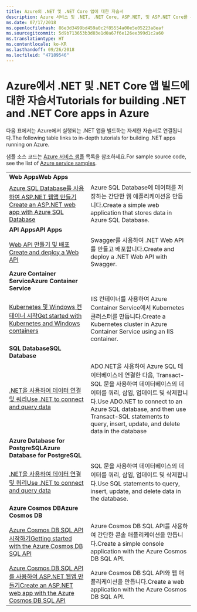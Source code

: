 ```yaml
---
title: Azure의 .NET 및 .NET Core 앱에 대한 자습서
description: Azure 서비스 및 .NET, .NET Core, ASP.NET, 및 ASP.NET Core를 사용하여 웹 및 모바일 앱에 기능을 빌드하고 추가하는 자습서입니다.
ms.date: 07/17/2018
ms.openlocfilehash: 86e3d3499bd459a0c2f85554a00e5e05223a8eaf
ms.sourcegitcommit: 5d9b713653b3d03e1d0a67f6e126ee399d1c2a60
ms.translationtype: HT
ms.contentlocale: ko-KR
ms.lasthandoff: 09/26/2018
ms.locfileid: "47189546"
---
```

# <a name="tutorials-for-building-net-and-net-core-apps-in-azure"></a><span data-ttu-id="8c921-103">Azure에서 .NET 및 .NET Core 앱 빌드에 대한 자습서</span><span class="sxs-lookup"><span data-stu-id="8c921-103">Tutorials for building .NET and .NET Core apps in Azure</span></span>

<span data-ttu-id="8c921-104">다음 표에서는 Azure에서 실행되는 .NET 앱을 빌드하는 자세한 자습서로 연결됩니다.</span><span class="sxs-lookup"><span data-stu-id="8c921-104">The following table links to in-depth tutorials for building .NET apps running on Azure.</span></span>

<span data-ttu-id="8c921-105">샘플 소스 코드는 [Azure 서비스 샘플](https://azure.microsoft.com/resources/samples/?platform=dotnet) 목록을 참조하세요.</span><span class="sxs-lookup"><span data-stu-id="8c921-105">For sample source code, see the list of [Azure service samples](https://azure.microsoft.com/resources/samples/?platform=dotnet).</span></span>

| | |
|---|---|
| <span data-ttu-id="8c921-106">**Web Apps**</span><span class="sxs-lookup"><span data-stu-id="8c921-106">**Web Apps**</span></span>||
| <span data-ttu-id="8c921-107">[Azure SQL Database를 사용하여 ASP.NET 웹앱 만들기][1]</span><span class="sxs-lookup"><span data-stu-id="8c921-107">[Create an ASP.NET web app with Azure SQL Database][1]</span></span> | <span data-ttu-id="8c921-108">Azure SQL Database에 데이터를 저장하는 간단한 웹 애플리케이션을 만듭니다.</span><span class="sxs-lookup"><span data-stu-id="8c921-108">Create a simple web application that stores data in Azure SQL Database.</span></span> |
| <span data-ttu-id="8c921-109">**API Apps**</span><span class="sxs-lookup"><span data-stu-id="8c921-109">**API Apps**</span></span>||
| <span data-ttu-id="8c921-110">[Web API 만들기 및 배포][3]</span><span class="sxs-lookup"><span data-stu-id="8c921-110">[Create and deploy a Web API][3]</span></span> | <span data-ttu-id="8c921-111">Swagger를 사용하여 .NET Web API를 만들고 배포합니다.</span><span class="sxs-lookup"><span data-stu-id="8c921-111">Create and deploy a .NET Web API with Swagger.</span></span> | 
| <span data-ttu-id="8c921-112">**Azure Container Service**</span><span class="sxs-lookup"><span data-stu-id="8c921-112">**Azure Container Service**</span></span> ||
| <span data-ttu-id="8c921-113">[Kubernetes 및 Windows 컨테이너 시작][4]</span><span class="sxs-lookup"><span data-stu-id="8c921-113">[Get started with Kubernetes and Windows containers][4]</span></span> | <span data-ttu-id="8c921-114">IIS 컨테이너를 사용하여 Azure Container Service에서 Kubernetes 클러스터를 만듭니다.</span><span class="sxs-lookup"><span data-stu-id="8c921-114">Create a Kubernetes cluster in Azure Container Service using an IIS container.</span></span>
| <span data-ttu-id="8c921-115">**SQL Database**</span><span class="sxs-lookup"><span data-stu-id="8c921-115">**SQL Database**</span></span> ||
| <span data-ttu-id="8c921-116">[.NET을 사용하여 데이터 연결 및 쿼리][5]</span><span class="sxs-lookup"><span data-stu-id="8c921-116">[Use .NET to connect and query data][5]</span></span> | <span data-ttu-id="8c921-117">ADO.NET을 사용하여 Azure SQL 데이터베이스에 연결한 다음, Transact-SQL 문을 사용하여 데이터베이스의 데이터를 쿼리, 삽입, 업데이트 및 삭제합니다.</span><span class="sxs-lookup"><span data-stu-id="8c921-117">Use ADO.NET to connect to an Azure SQL database, and then use Transact-SQL statements to query, insert, update, and delete data in the database</span></span> | 
| <span data-ttu-id="8c921-118">**Azure Database for PostgreSQL**</span><span class="sxs-lookup"><span data-stu-id="8c921-118">**Azure Database for PostgreSQL**</span></span> ||
| <span data-ttu-id="8c921-119">[.NET을 사용하여 데이터 연결 및 쿼리][6]</span><span class="sxs-lookup"><span data-stu-id="8c921-119">[Use .NET to connect and query data][6]</span></span> | <span data-ttu-id="8c921-120">SQL 문을 사용하여 데이터베이스의 데이터를 쿼리, 삽입, 업데이트 및 삭제합니다.</span><span class="sxs-lookup"><span data-stu-id="8c921-120">Use SQL statements to query, insert, update, and delete data in the database.</span></span> |
| <span data-ttu-id="8c921-121">**Azure Cosmos DB**</span><span class="sxs-lookup"><span data-stu-id="8c921-121">**Azure Cosmos DB**</span></span> ||
| <span data-ttu-id="8c921-122">[Azure Cosmos DB SQL API 시작하기][7]</span><span class="sxs-lookup"><span data-stu-id="8c921-122">[Getting started with the Azure Cosmos DB SQL API][7]</span></span> | <span data-ttu-id="8c921-123">Azure Cosmos DB SQL API를 사용하여 간단한 콘솔 애플리케이션을 만듭니다.</span><span class="sxs-lookup"><span data-stu-id="8c921-123">Create a simple console application with the Azure Cosmos DB SQL API.</span></span> |
| <span data-ttu-id="8c921-124">[Azure Cosmos DB SQL API를 사용하여 ASP.NET 웹앱 만들기][8]</span><span class="sxs-lookup"><span data-stu-id="8c921-124">[Create an ASP.NET web app with the Azure Cosmos DB SQL API][8]</span></span> | <span data-ttu-id="8c921-125">Azure Cosmos DB SQL API와 웹 애플리케이션을 만듭니다.</span><span class="sxs-lookup"><span data-stu-id="8c921-125">Create a web application with the Azure Cosmos DB SQL API.</span></span> |

[1]: /azure/app-service-web/app-service-web-tutorial-dotnet-sqldatabase
[2]: /azure/cosmos-db/sql-api-dotnet-application
[3]: /azure/app-service-api/app-service-api-dotnet-get-started
[4]: /azure/container-service/container-service-kubernetes-windows-walkthrough
[5]: /azure/sql-database/sql-database-connect-query-dotnet
[6]: /azure/postgresql/connect-csharp
[7]: /azure/cosmos-db/sql-api-get-started
[8]: /azure/cosmos-db/sql-api-dotnet-application
